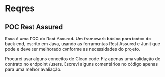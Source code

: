 # Reqres
## POC Rest Assured

Essa é uma POC de Rest Assured.
Um framework básico para testes de back end, escrito em Java, usando as ferramentas Rest Assured e Junit que pode e deve ser melhorado conforme as necessidades do projeto.

Procurei usar alguns conceitos de Clean code. Fiz apenas uma validação de contrato no endpoint /users. Escrevi alguns comentários no código apenas para uma melhor avaliação.
